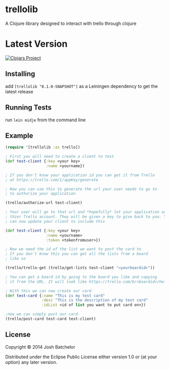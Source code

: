 # trellolib

A Clojure library designed to interact with trello through clojure

# Latest Version
[![Clojars Project](http://clojars.org/trellolib/latest-version.svg)](http://clojars.org/trellolib)

## Installing

add `[trellolib "0.1.0-SNAPSHOT"]` as a Leiningen dependency to get the latest release

## Running Tests

run `lein midje` from the command line

## Example
``` clojure
(require '[trellolib :as trello])

; First you will need to create a client to test
(def test-client {:key <your key>
                  :name <yourname})

; If you don't know your application id you can get it from Trello
; at https://trello.com/1/appKey/generate

; Now you can use this to generate the url your user needs to go to
; to authorize your application

(trello/authorize-url test-client)

; Your user will go to that url and *hopefully* let your application access
; thier Trello account. They will be given a key to give back to you. You
; can now update your client to include this

(def test-client {:key <your key>
                  :name <yourname>
                  :token <tokenfromuser>})

; Now we need the id of the list we want to post the card to
; If you don't know this you can get all the lists from a board
; like so

(trello/trello-get (trello/get-lists test-client "<yourboardid>"))

; You can get a board id by going to the board you like and copying
; it from the URL. It will look like https://trello.com/b/<boardid>/hello-world

; With this we can now create our card
(def test-card {:name "This is my test card"
                :desc "This is the description of my test card"
                :idList <id of list you want to put card on>})

;now we can simply post our card
(trello/post-card test-card test-client)
```


## License

Copyright © 2014 Josh Batchelor

Distributed under the Eclipse Public License either version 1.0 or (at
your option) any later version.
